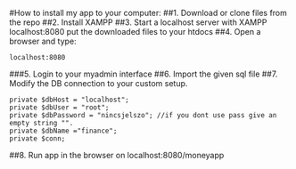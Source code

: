 #How to install my app to your computer:
##1. Download or clone files from the repo
##2. Install XAMPP
##3. Start a localhost server with XAMPP localhost:8080
put the downloaded files to your htdocs
##4. Open a browser and type:

```
localhost:8080
```

###5. Login to your myadmin interface
##6. Import the given sql file
##7. Modify the DB connection to your custom setup.

```
private $dbHost = "localhost";
private $dbUser = "root";
private $dbPassword = "nincsjelszo"; //if you dont use pass give an empty string "".
private $dbName ="finance";
private $conn;
```

##8. Run app in the browser on localhost:8080/moneyapp

